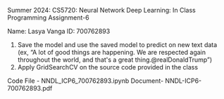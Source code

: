 Summer 2024: CS5720: Neural Network Deep Learning: In Class Programming Assignment-6

Name: Lasya Vanga ID: 700762893

1. Save the model and use the saved model to predict on new text data (ex, “A lot of good things are happening.
We are respected again throughout the world, and that's a great thing.@realDonaldTrump”)
2. Apply GridSearchCV on the source code provided in the class

Code File - NNDL_ICP6_700762893.ipynb Document- NNDL-ICP6-700762893.pdf
